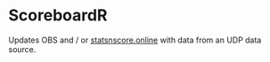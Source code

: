 # ScoreboardR

Updates OBS and / or [statsnscore.online](https://statsnscore.online) with data from an UDP data source.
